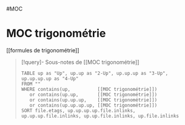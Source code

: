#MOC 
# MOC trigonométrie
[[formules de trigonométrie]]

> [!query]- Sous-notes de [[MOC trigonométrie]]
> ```dataview
> TABLE up as "Up", up.up as "2-Up", up.up.up as "3-Up", up.up.up.up as "4-Up"
> FROM ""
> WHERE contains(up,          [[MOC trigonométrie]])
>    or contains(up.up,       [[MOC trigonométrie]])
>    or contains(up.up.up,    [[MOC trigonométrie]])
>    or contains(up.up.up.up, [[MOC trigonométrie]])
> SORT file.etags, up.up.up.up.file.inlinks, up.up.up.file.inlinks, up.up.file.inlinks, up.file.inlinks
> ```
